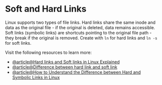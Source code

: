 # Soft and Hard Links

Linux supports two types of file links. Hard links share the same inode and data as the original file - if the original is deleted, data remains accessible. Soft links (symbolic links) are shortcuts pointing to the original file path - they break if the original is removed. Create with `ln` for hard links and `ln -s` for soft links.

Visit the following resources to learn more:

- [@article@Hard links and Soft links in Linux Explained](https://www.redhat.com/en/blog/linking-linux-explained)
- [@article@Difference between hard link and soft link](https://kerneltalks.com/commands/difference-between-hard-link-and-soft-link/)
- [@article@How to Understand the Difference between Hard and Symbolic Links in Linux](https://labex.io/tutorials/linux-how-to-understand-the-difference-between-hard-and-symbolic-links-in-linux-409929)